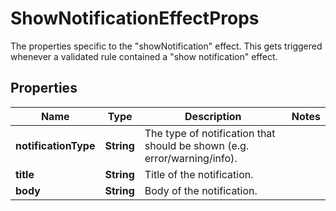 

# ShowNotificationEffectProps

The properties specific to the \"showNotification\" effect. This gets triggered whenever a validated rule contained a \"show notification\" effect.
## Properties

Name | Type | Description | Notes
------------ | ------------- | ------------- | -------------
**notificationType** | **String** | The type of notification that should be shown (e.g. error/warning/info). | 
**title** | **String** | Title of the notification. | 
**body** | **String** | Body of the notification. | 



